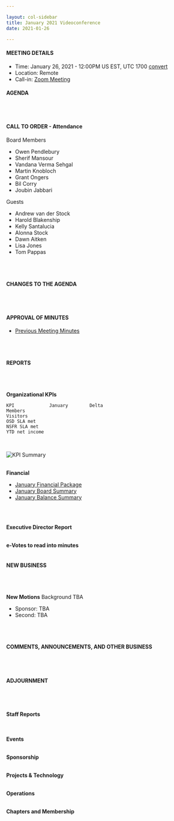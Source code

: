 ```yaml
---

layout: col-sidebar
title: January 2021 Videoconference
date: 2021-01-26

---
```


#### MEETING DETAILS

- Time: January 26, 2021 - 12:00PM US EST, UTC 1700 [convert](https://www.timeanddate.com/worldclock/meetingdetails.html?year=2020&month=11&day=24&hour=17&min=0&sec=0&p1=16&p2=919&p3=78&p4=136&p5=137&p6=176&p7=179)
- Location: Remote
- Call-in: [Zoom Meeting](https://zoom.us/j/675935446)

#### AGENDA
<br>
<br>

#### CALL TO ORDER - Attendance

Board Members
- Owen Pendlebury
- Sherif Mansour
- Vandana Verma Sehgal
- Martin Knobloch
- Grant Ongers
- Bil Corry
- Joubin Jabbari

Guests
- Andrew van der Stock
- Harold Blakenship
- Kelly Santalucia
- Alonna Stock
- Dawn Aitken
- Lisa Jones
- Tom Pappas
<br>
<br>

#### CHANGES TO THE AGENDA
<br>
<br>

#### APPROVAL OF MINUTES

- [Previous Meeting Minutes](/www-board/minutes/202012)
<br>
<br>

#### REPORTS
<br>
<br>

**Organizational KPIs**

```
KPI	            January        Delta
Members         
Visitors        
OSD SLA met     
NSFR SLA met    
YTD net income  
```
<br>

![KPI Summary](/www-board/attachments/202011-board-kpi-summary.png)
<br>
<br>

**Financial**

- [January Financial Package](/www-board/attachments/YYYYMM-board-summary.pdf)
- [January Board Summary](/www-board/attachments/YYYYMM-board-summary.pdf)
- [January Balance Summary](/www-board/attachments/YYYYMM-balance-summary.pdf)
<br>
<br>

**Executive Director Report**
<br>
<br>

**e-Votes to read into minutes**
<br>
<br>

#### NEW BUSINESS
<br>
<br>

**New Motions**
Background TBA
<br>
- Sponsor: TBA
- Second: TBA
<br>
<br>

#### COMMENTS, ANNOUNCEMENTS, AND OTHER BUSINESS
<br>
<br>

#### ADJOURNMENT
<br>
<br>

#### Staff Reports
<br>

**Events**
<br>
<br>

**Sponsorship**
<br>
<br>

**Projects & Technology**
<br>
<br>

**Operations**
<br>
<br>

**Chapters and Membership**
<br>
<br>


